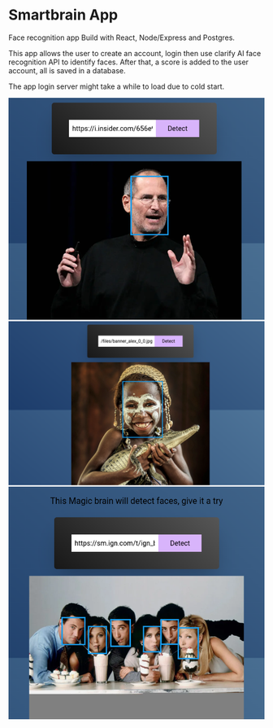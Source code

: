 # Smartbrain App
Face recognition app Build with React, Node/Express and Postgres.

This app allows the user to create an account, login then use clarify AI face recognition API to identify faces.
After that, a score is added to the user account, all is saved in a database.

The app login server might take a while to load due to cold start.

<img src="https://github.com/Jhonneg/SmartbrainJSX/blob/main/assets/Screenshot%20from%202024-05-04%2008-08-01.png" width="800">

<img src="https://github.com/Jhonneg/SmartbrainJSX/blob/main/assets/Screenshot%20from%202024-04-15%2017-30-09.png" width="800">

<img src="https://github.com/Jhonneg/SmartbrainJSX/blob/main/assets/Screenshot%20from%202024-05-04%2008-01-59.png" width="800">

